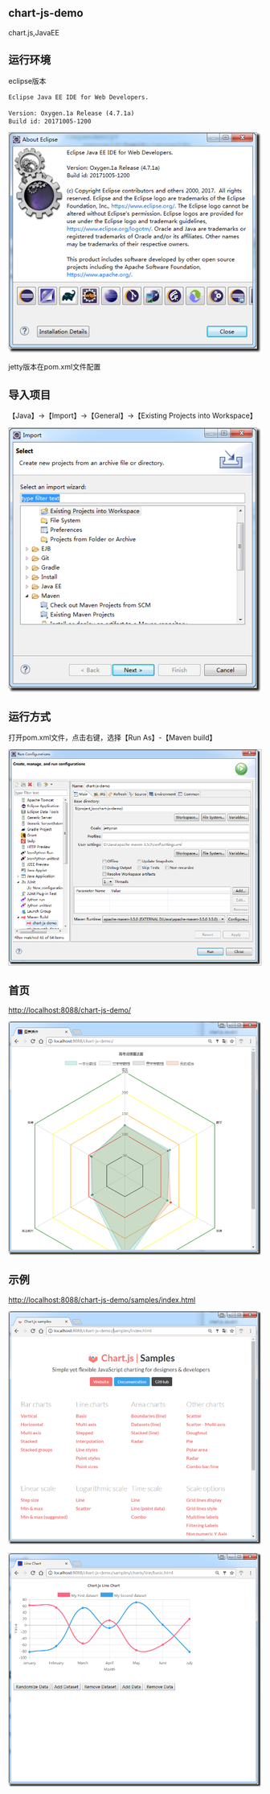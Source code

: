 ##  chart-js-demo ##
chart.js,JavaEE

## 运行环境 ##
eclipse版本

	Eclipse Java EE IDE for Web Developers.
	
	Version: Oxygen.1a Release (4.7.1a)
	Build id: 20171005-1200

![](https://github.com/CoderDream/chart-js-demo/blob/master/snapshot/05.eclipse.version.png)

jetty版本在pom.xml文件配置

## 导入项目 ##

【Java】->【Import】->【General】->【Existing Projects into Workspace】

![](https://github.com/CoderDream/chart-js-demo/blob/master/snapshot/00.import.png)


## 运行方式 ##

打开pom.xml文件，点击右键，选择【Run As】-【Maven build】

![](https://github.com/CoderDream/chart-js-demo/blob/master/snapshot/01.run.png)


## 首页 ##

[http://localhost:8088/chart-js-demo/](http://localhost:8088/chart-js-demo/)

![](https://github.com/CoderDream/chart-js-demo/blob/master/snapshot/02.index.png)

## 示例 ##

[http://localhost:8088/chart-js-demo/samples/index.html](http://localhost:8088/chart-js-demo/samples/index.html)

![](https://github.com/CoderDream/chart-js-demo/blob/master/snapshot/03.samples.png)


![](https://github.com/CoderDream/chart-js-demo/blob/master/snapshot/04.basic_line.png)

